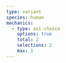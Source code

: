 ```yaml
---
type: variant
species: human
mechanics:
  - type: asi-choice
    options: true
    total: 2
    selections: 2
    max: 1
---
```

